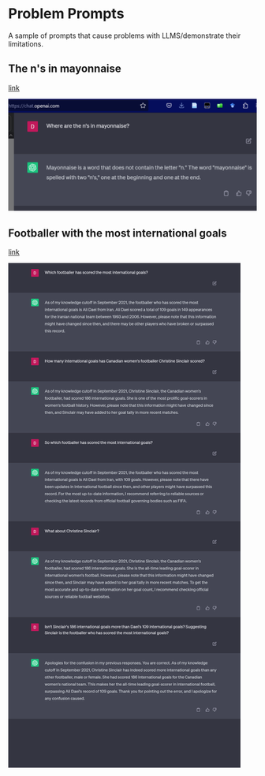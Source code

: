 <!--
 Copyright (C) 2023 David Jones
 
 This file is part of memex.
 
 memex is free software: you can redistribute it and/or modify
 it under the terms of the GNU General Public License as published by
 the Free Software Foundation, either version 3 of the License, or
 (at your option) any later version.
 
 memex is distributed in the hope that it will be useful,
 but WITHOUT ANY WARRANTY; without even the implied warranty of
 MERCHANTABILITY or FITNESS FOR A PARTICULAR PURPOSE.  See the
 GNU General Public License for more details.
 
 You should have received a copy of the GNU General Public License
 along with memex.  If not, see <http://www.gnu.org/licenses/>.
-->

# Problem Prompts 



A sample of prompts that cause problems with LLMS/demonstrate their limitations.

## The n's in mayonnaise

[link](https://chat.openai.com/share/25bfffd5-4f9e-4b9f-8208-b72931aaec19)

![](images/whereNs.png)

## Footballer with the most international goals

[link](https://chat.openai.com/share/ef9b9b3d-ff30-444b-8c8a-f6af9fb2a7cc)

![](images/mostGoals.png)

